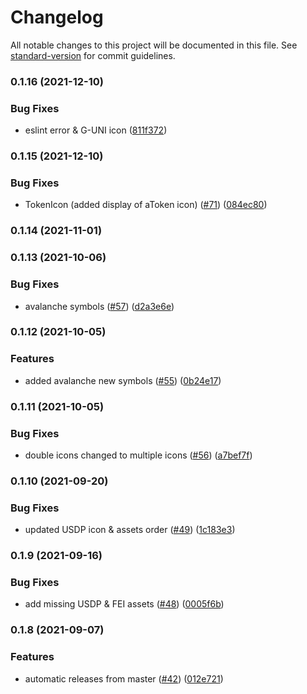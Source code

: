 # Changelog

All notable changes to this project will be documented in this file. See [standard-version](https://github.com/conventional-changelog/standard-version) for commit guidelines.

### 0.1.16 (2021-12-10)


### Bug Fixes

* eslint error & G-UNI icon ([811f372](https://githab.com/aave/aave-ui-kit/commit/811f3723679d76380c4e9ba1894d8a675edec2da))

### 0.1.15 (2021-12-10)


### Bug Fixes

* TokenIcon (added display of aToken icon) ([#71](https://githab.com/aave/aave-ui-kit/issues/71)) ([084ec80](https://githab.com/aave/aave-ui-kit/commit/084ec80e1512b4867039215e3b36b58590581b2d))

### 0.1.14 (2021-11-01)

### 0.1.13 (2021-10-06)


### Bug Fixes

* avalanche symbols ([#57](https://githab.com/aave/aave-ui-kit/issues/57)) ([d2a3e6e](https://githab.com/aave/aave-ui-kit/commit/d2a3e6eb6b53f986bb57fc880e29171cceeb5c96))

### 0.1.12 (2021-10-05)


### Features

* added avalanche new symbols ([#55](https://githab.com/aave/aave-ui-kit/issues/55)) ([0b24e17](https://githab.com/aave/aave-ui-kit/commit/0b24e1749ae7f9e2b248b371eed6c6185e4eb634))

### 0.1.11 (2021-10-05)


### Bug Fixes

* double icons changed to multiple icons ([#56](https://githab.com/aave/aave-ui-kit/issues/56)) ([a7bef7f](https://githab.com/aave/aave-ui-kit/commit/a7bef7f4d8b60806a26c91f6502e39131f46ecca))

### 0.1.10 (2021-09-20)


### Bug Fixes

* updated USDP icon & assets order ([#49](https://githab.com/aave/aave-ui-kit/issues/49)) ([1c183e3](https://githab.com/aave/aave-ui-kit/commit/1c183e351b1bb30c023fd908b9bd724698186309))

### 0.1.9 (2021-09-16)


### Bug Fixes

* add missing USDP & FEI assets ([#48](https://githab.com/aave/aave-ui-kit/issues/48)) ([0005f6b](https://githab.com/aave/aave-ui-kit/commit/0005f6bab51c3c3316bc648466dc7d0c510ba224))

### 0.1.8 (2021-09-07)


### Features

* automatic releases from master ([#42](https://githab.com/aave/aave-ui-kit/issues/42)) ([012e721](https://githab.com/aave/aave-ui-kit/commit/012e721214ee5aaf6bde406ed0e7e650954177a6))
